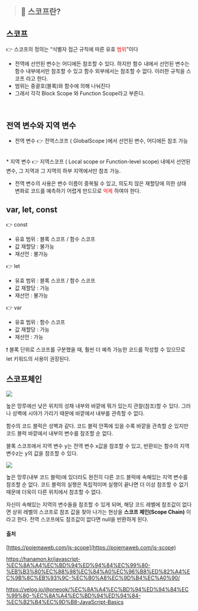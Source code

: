 

> ##  🔎	스코프란?

## 스코프 

👉 스코프의 정의는 “식별자 접근 규칙에 따른 유효 <span style="color: red">범위</span>”이다

* 전역에 선언된 변수는 어디에든 참조할 수 있다. 하지만 함수 내에서 선언된 변수는 함수 내부에서만 참조할 수 있고 함수 외부에서는 참조할 수 없다. 이러한 규칙을 스코프 라고 한다.
* 범위는 중괄호(블록)와 함수에 의해 나눠진다
* 그래서 각각 Block Scope 와 Function Scope라고 부른다.
<br>

## 전역 변수와 지역 변수

* 전역 변수 
	👉 전역스코프 ( GlobalScope )에서 선언된 변수, 어디에든 참조 가능
 <br>   
* 지역 변수
	👉 지역스코프 ( Local scope or Function-level scope) 내에서 선언된 변수, 그 지역과 그 지역의 하부 지역에서만 참조 가능.
    

* 전역 변수의 사용은 변수 이름이 중복될 수 있고, 의도치 않은 재할당에 의한 상태 변화로 코드를 예측하기 어렵게 만드므로 <span style="color: red">억제</span> 하여야 한다.
 
## var, let, const

👉 const

* 유효 범위 : 블록 스코프 / 함수 스코프
* 값 재할당 : 불가능
* 재선언 : 불가능

👉 let

* 유효 범위 : 블록 스코프 / 함수 스코프
* 값 재할당 : 가능
* 재선언 : 불가능

👉 var

* 유효 범위 : 함수 스코프
* 값 재할당 : 가능
* 재선언 : 가능


❗️ 블록 단위로 스코프를 구분했을 때, 훨씬 더 예측 가능한 코드를 작성할 수 있으므로 
let 키워드의 사용이 권장된다.



## 스코프체인
![](https://velog.velcdn.com/images/taek2yo/post/31b4c2f4-e53d-4704-a97e-11f57bacaf42/image.jpg)

높은 망루에선 낮은 위치의 성채 내부와 바깥에 뭐가 있는지 관찰(참조)할 수 있다. 그러나 성벽에 시야가 가리기 때문에 바깥에서 내부를 관측할 수 없다. 

함수의 코드 블럭은 성벽과 같다. 코드 블럭 안쪽에 있을 수록 바깥을 관측할 순 있지만 코드 블럭 바깥에서 내부의 변수를 참조할 순 없다.

블록 스코프에서 지역 변수 y는 전역 변수 x값을 참조할 수 있고, 반환되는 함수의 지역 변수z는 y의 값을 참조할 수 있다.

![](https://velog.velcdn.com/images/taek2yo/post/57ef9020-a18e-4009-805e-bb7851e3f3c8/image.jpg)

높은 망루(내부 코드 블럭)에 있더라도 완전히 다른 코드 블럭에 속해있는 지역 변수를 참조할 순 없다. 코드 블럭의 실행은 독립적이며 실행이 끝나면 더 이상 참조할 수 없기 때문에 더욱이 다른 위치에서 참조할 수 없다.

자신이 속해있는 지역의 변수들을 참조할 수 있게 되며, 해당 코드 레벨에 참조값이 없다면 상위 레벨의 스코프로 참조 값을 찾아 나가는 현상을 **스코프 체인(Scope Chain)** 이라고 한다. 
전역 스코프에도 참조값이 없다면 null을 반환하게 된다.


#### 출처

[https://poiemaweb.com/js-scope](https://poiemaweb.com/js-scope)

https://hanamon.kr/javascript-%EC%8A%A4%EC%BD%94%ED%94%84%EC%99%80-%EB%B3%80%EC%88%98%EC%84%A0%EC%96%B8%ED%82%A4%EC%9B%8C%EB%93%9C-%EC%B0%A8%EC%9D%B4%EC%A0%90/

https://velog.io/@oneook/%EC%8A%A4%EC%BD%94%ED%94%84%EC%99%80-%EC%8A%A4%EC%BD%94%ED%94%84-%EC%B2%B4%EC%9D%B8-JavaScript-Basics
<br>

